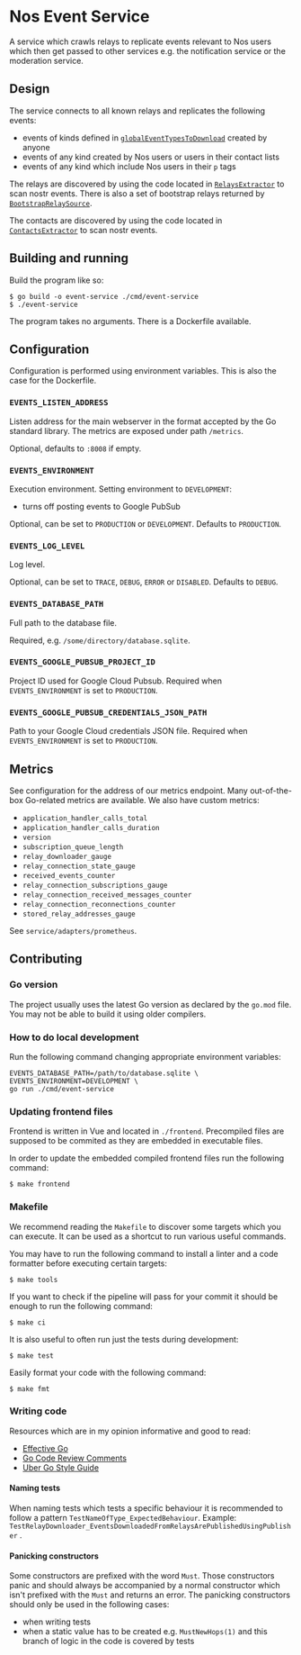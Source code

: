 # Nos Event Service

A service which crawls relays to replicate events relevant to Nos users which
then get passed to other services e.g. the notification service or the
moderation service.

## Design

The service connects to all known relays and replicates the following events:
- events of kinds defined in [`globalEventTypesToDownload`][global-event-kinds-to-download-search] created by anyone
- events of any kind created by Nos users or users in their contact lists
- events of any kind which include Nos users in their `p` tags

The relays are discovered by using the code located in
[`RelaysExtractor`][relays-extractor-search] to scan nostr events. There is also
a set of  bootstrap relays returned by
[`BootstrapRelaySource`][bootstrap-relay-source-search].

The contacts are discovered by using the code located in
[`ContactsExtractor`][contacts-extractor-search] to scan nostr events.


## Building and running

Build the program like so:

    $ go build -o event-service ./cmd/event-service
    $ ./event-service

The program takes no arguments. There is a Dockerfile available.

## Configuration

Configuration is performed using environment variables. This is also the case
for the Dockerfile.

### `EVENTS_LISTEN_ADDRESS`

Listen address for the main webserver in the format accepted by the Go standard
library. The metrics are exposed under path `/metrics`.

Optional, defaults to `:8008` if empty.

### `EVENTS_ENVIRONMENT`

Execution environment. Setting environment to `DEVELOPMENT`:
- turns off posting events to Google PubSub

Optional, can be set to `PRODUCTION` or `DEVELOPMENT`. Defaults to `PRODUCTION`.

### `EVENTS_LOG_LEVEL`

Log level.

Optional, can be set to `TRACE`, `DEBUG`, `ERROR` or `DISABLED`. Defaults to
`DEBUG`.

### `EVENTS_DATABASE_PATH`

Full path to the database file.

Required, e.g. `/some/directory/database.sqlite`.

### `EVENTS_GOOGLE_PUBSUB_PROJECT_ID`

Project ID used for Google Cloud Pubsub. Required when `EVENTS_ENVIRONMENT` is
set to `PRODUCTION`.

### `EVENTS_GOOGLE_PUBSUB_CREDENTIALS_JSON_PATH`

Path to your Google Cloud credentials JSON file. Required when
`EVENTS_ENVIRONMENT` is set to `PRODUCTION`.

## Metrics

See configuration for the address of our metrics endpoint. Many out-of-the-box
Go-related metrics are available. We also have custom metrics:

- `application_handler_calls_total`
- `application_handler_calls_duration`
- `version`
- `subscription_queue_length`
- `relay_downloader_gauge`
- `relay_connection_state_gauge`
- `received_events_counter`
- `relay_connection_subscriptions_gauge`
- `relay_connection_received_messages_counter`
- `relay_connection_reconnections_counter`
- `stored_relay_addresses_gauge`

See `service/adapters/prometheus`.

## Contributing

### Go version

The project usually uses the latest Go version as declared by the `go.mod` file.
You may not be able to build it using older compilers.

### How to do local development

Run the following command changing appropriate environment variables:

```
EVENTS_DATABASE_PATH=/path/to/database.sqlite \
EVENTS_ENVIRONMENT=DEVELOPMENT \
go run ./cmd/event-service
```

### Updating frontend files

Frontend is written in Vue and located in `./frontend`. Precompiled files are
supposed to be commited as they are embedded in executable files.

In order to update the embedded compiled frontend files run the following
command:

    $ make frontend

### Makefile

We recommend reading the `Makefile` to discover some targets which you can
execute. It can be used as a shortcut to run various useful commands.

You may have to run the following command to install a linter and a code
formatter before executing certain targets:

    $ make tools

If you want to check if the pipeline will pass for your commit it should be
enough to run the following command:

    $ make ci

It is also useful to often run just the tests during development:

    $ make test

Easily format your code with the following command:

    $ make fmt

### Writing code

Resources which are in my opinion informative and good to read:

- [Effective Go][effective-go]
- [Go Code Review Comments][code-review-comments]
- [Uber Go Style Guide][uber-style-guide]

#### Naming tests

When naming tests which tests a specific behaviour it is recommended to follow a
pattern `TestNameOfType_ExpectedBehaviour`. Example:
`TestRelayDownloader_EventsDownloadedFromRelaysArePublishedUsingPublisher`
.

#### Panicking constructors

Some constructors are prefixed with the word `Must`. Those constructors panic
and should always be accompanied by a normal constructor which isn't prefixed
with the `Must` and returns an error. The panicking constructors should only be
used in the following cases:
- when writing tests
- when a static value has to be created e.g. `MustNewHops(1)` and this branch of
  logic in the code is covered by tests

[effective-go]: http://golang.org/doc/effective_go.html
[code-review-comments]: https://github.com/golang/go/wiki/CodeReviewComments
[uber-style-guide]: https://github.com/uber-go/guide/blob/master/style.md

[global-event-kinds-to-download-search]: https://github.com/search?q=repo%3Aplanetary-social%2Fnos-event-service+globalEventKindsToDownload&type=code
[relays-extractor-search]: https://github.com/search?q=repo%3Aplanetary-social%2Fnos-event-service+RelaysExtractor&type=code
[contacts-extractor-search]: https://github.com/search?q=repo%3Aplanetary-social%2Fnos-event-service+ContactsExtractor&type=code
[bootstrap-relay-source-search]: https://github.com/search?q=repo%3Aplanetary-social%2Fnos-event-service%20BootstrapRelaySource&type=code